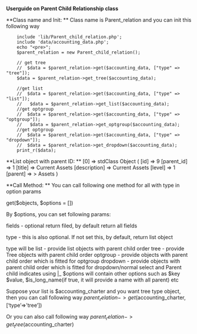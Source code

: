 **Userguide on Parent Child Relationship class**


**Class name and Init: **
Class name is Parent_relation and you can init this following way 


        include 'lib/Parent_child_relation.php';
        include 'data/accounting_data.php';
        echo "<pre>";
        $parent_relation = new Parent_child_relation();

        // get tree 
        //  $data = $parent_relation->get($accounting_data, ["type" => "tree"]);
        $data = $parent_relation->get_tree($accounting_data);

        //get list 
        //  $data = $parent_relation->get($accounting_data, ["type" => "list"]);
        //   $data = $parent_relation->get_list($accounting_data);
        //get optgroup 
        //  $data = $parent_relation->get($accounting_data, ["type" => "optgroup"]);
        //   $data = $parent_relation->get_optgroup($accounting_data);
        //get optgroup 
        //  $data = $parent_relation->get($accounting_data, ["type" => "dropdown"]);
        //  $data = $parent_relation->get_dropdown($accounting_data);
        print_r($data);



**List object with parent ID: **
[0] => stdClass Object
        (
            [id] => 9
            [parent_id] => 1
            [title] => Current Assets
            [description] => Current Assets
            [level] => 1
            [parent] => > Assets
        )




**Call Method: **
You can call following one method for all with type in option params 

get($objects, $options = [])

By $options,  you can set following params: 


fields  - optional  return filed, by default return all fields 

type - this is also optional. If not set this, by default, return list object 
 
 type will be 
 list - provide list objects with parent child order
 tree - provide Tree objects with parent child order
 optgroup - provide  objects with parent child order which is fitted for optgroup
dropdown - provide  objects with parent child order which is fitted for dropdown/normal select   and Parent child indicates using |_ 
$options will contain other options such as $key $value, $is_long_name(if true, it will provide a name with all parent) etc

Suppose your list is $accounting_charter and you want tree type object, then  you can call following way
$parent_relation->get($accounting_charter,  [‘type’=>’tree’])

Or you can also call following way 
$parent_relation->get_tree($accounting_charter)

 



